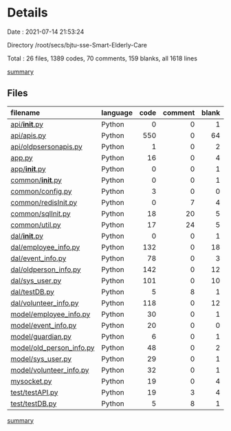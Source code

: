 # Details

Date : 2021-07-14 21:53:24

Directory /root/secs/bjtu-sse-Smart-Elderly-Care

Total : 26 files,  1389 codes, 70 comments, 159 blanks, all 1618 lines

[summary](results.md)

## Files
| filename | language | code | comment | blank | total |
| :--- | :--- | ---: | ---: | ---: | ---: |
| [api/__init__.py](/api/__init__.py) | Python | 0 | 0 | 1 | 1 |
| [api/apis.py](/api/apis.py) | Python | 550 | 0 | 64 | 614 |
| [api/oldpsersonapis.py](/api/oldpsersonapis.py) | Python | 1 | 0 | 2 | 3 |
| [app.py](/app.py) | Python | 16 | 0 | 4 | 20 |
| [app/__init__.py](/app/__init__.py) | Python | 0 | 0 | 1 | 1 |
| [common/__init__.py](/common/__init__.py) | Python | 0 | 0 | 1 | 1 |
| [common/config.py](/common/config.py) | Python | 3 | 0 | 0 | 3 |
| [common/redisInit.py](/common/redisInit.py) | Python | 0 | 7 | 4 | 11 |
| [common/sqlInit.py](/common/sqlInit.py) | Python | 18 | 20 | 5 | 43 |
| [common/util.py](/common/util.py) | Python | 17 | 24 | 5 | 46 |
| [dal/__init__.py](/dal/__init__.py) | Python | 0 | 0 | 1 | 1 |
| [dal/employee_info.py](/dal/employee_info.py) | Python | 132 | 0 | 18 | 150 |
| [dal/event_info.py](/dal/event_info.py) | Python | 78 | 0 | 3 | 81 |
| [dal/oldperson_info.py](/dal/oldperson_info.py) | Python | 142 | 0 | 12 | 154 |
| [dal/sys_user.py](/dal/sys_user.py) | Python | 101 | 0 | 10 | 111 |
| [dal/testDB.py](/dal/testDB.py) | Python | 5 | 8 | 1 | 14 |
| [dal/volunteer_info.py](/dal/volunteer_info.py) | Python | 118 | 0 | 12 | 130 |
| [model/employee_info.py](/model/employee_info.py) | Python | 30 | 0 | 1 | 31 |
| [model/event_info.py](/model/event_info.py) | Python | 20 | 0 | 0 | 20 |
| [model/guardian.py](/model/guardian.py) | Python | 6 | 0 | 1 | 7 |
| [model/old_person_info.py](/model/old_person_info.py) | Python | 48 | 0 | 2 | 50 |
| [model/sys_user.py](/model/sys_user.py) | Python | 29 | 0 | 1 | 30 |
| [model/volunteer_info.py](/model/volunteer_info.py) | Python | 32 | 0 | 1 | 33 |
| [mysocket.py](/mysocket.py) | Python | 19 | 0 | 4 | 23 |
| [test/testAPI.py](/test/testAPI.py) | Python | 19 | 3 | 4 | 26 |
| [test/testDB.py](/test/testDB.py) | Python | 5 | 8 | 1 | 14 |

[summary](results.md)